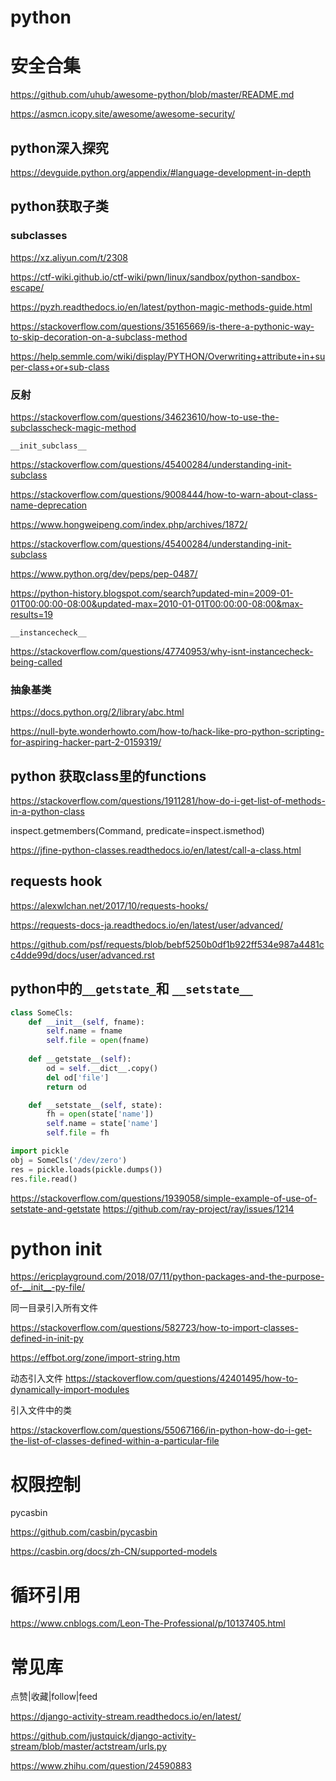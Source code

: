 # python

# 安全合集

https://github.com/uhub/awesome-python/blob/master/README.md

https://asmcn.icopy.site/awesome/awesome-security/

## python深入探究

https://devguide.python.org/appendix/#language-development-in-depth


## python获取子类

### __subclasses__

https://xz.aliyun.com/t/2308

https://ctf-wiki.github.io/ctf-wiki/pwn/linux/sandbox/python-sandbox-escape/

https://pyzh.readthedocs.io/en/latest/python-magic-methods-guide.html

https://stackoverflow.com/questions/35165669/is-there-a-pythonic-way-to-skip-decoration-on-a-subclass-method

https://help.semmle.com/wiki/display/PYTHON/Overwriting+attribute+in+super-class+or+sub-class

### 反射

https://stackoverflow.com/questions/34623610/how-to-use-the-subclasscheck-magic-method

`__init_subclass__`

https://stackoverflow.com/questions/45400284/understanding-init-subclass

https://stackoverflow.com/questions/9008444/how-to-warn-about-class-name-deprecation

https://www.hongweipeng.com/index.php/archives/1872/

https://stackoverflow.com/questions/45400284/understanding-init-subclass

https://www.python.org/dev/peps/pep-0487/

https://python-history.blogspot.com/search?updated-min=2009-01-01T00:00:00-08:00&updated-max=2010-01-01T00:00:00-08:00&max-results=19

`__instancecheck__`

https://stackoverflow.com/questions/47740953/why-isnt-instancecheck-being-called


### 抽象基类

https://docs.python.org/2/library/abc.html



https://null-byte.wonderhowto.com/how-to/hack-like-pro-python-scripting-for-aspiring-hacker-part-2-0159319/


## python 获取class里的functions

https://stackoverflow.com/questions/1911281/how-do-i-get-list-of-methods-in-a-python-class

inspect.getmembers(Command, predicate=inspect.ismethod)


https://jfine-python-classes.readthedocs.io/en/latest/call-a-class.html


## requests hook

https://alexwlchan.net/2017/10/requests-hooks/

https://requests-docs-ja.readthedocs.io/en/latest/user/advanced/

https://github.com/psf/requests/blob/bebf5250b0df1b922ff534e987a4481cc4dde99d/docs/user/advanced.rst

## python中的`__getstate_`和 `__setstate__`

```python
class SomeCls:
    def __init__(self, fname):
        self.name = fname
        self.file = open(fname)
    
    def __getstate__(self):
        od = self.__dict__.copy()
        del od['file']
        return od

    def __setstate__(self, state):
        fh = open(state['name'])
        self.name = state['name']
        self.file = fh

import pickle
obj = SomeCls('/dev/zero')
res = pickle.loads(pickle.dumps())
res.file.read()
```


https://stackoverflow.com/questions/1939058/simple-example-of-use-of-setstate-and-getstate
https://github.com/ray-project/ray/issues/1214

# python __init__

https://ericplayground.com/2018/07/11/python-packages-and-the-purpose-of-__init__-py-file/

同一目录引入所有文件

https://stackoverflow.com/questions/582723/how-to-import-classes-defined-in-init-py

https://effbot.org/zone/import-string.htm

动态引入文件
https://stackoverflow.com/questions/42401495/how-to-dynamically-import-modules

引入文件中的类

https://stackoverflow.com/questions/55067166/in-python-how-do-i-get-the-list-of-classes-defined-within-a-particular-file

# 权限控制

pycasbin

https://github.com/casbin/pycasbin

https://casbin.org/docs/zh-CN/supported-models

# 循环引用

https://www.cnblogs.com/Leon-The-Professional/p/10137405.html

# 常见库

点赞|收藏|follow|feed

https://django-activity-stream.readthedocs.io/en/latest/

https://github.com/justquick/django-activity-stream/blob/master/actstream/urls.py

https://www.zhihu.com/question/24590883